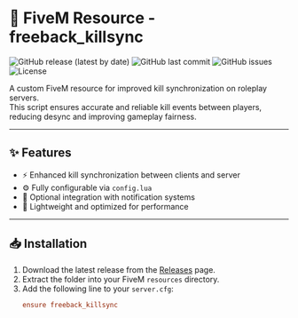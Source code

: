 
# 🚓 FiveM Resource - freeback_killsync

![GitHub release (latest by date)](https://img.shields.io/github/v/release/YourGitHubName/freeback_killsync)
![GitHub last commit](https://img.shields.io/github/last-commit/YourGitHubName/freeback_killsync)
![GitHub issues](https://img.shields.io/github/issues/YourGitHubName/freeback_killsync)
![License](https://img.shields.io/badge/license-Custom-blue)

A custom FiveM resource for improved kill synchronization on roleplay servers.  
This script ensures accurate and reliable kill events between players, reducing desync and improving gameplay fairness.

---

## ✨ Features
- ⚡ Enhanced kill synchronization between clients and server  
- ⚙️ Fully configurable via `config.lua`  
- 🔔 Optional integration with notification systems  
- 🎯 Lightweight and optimized for performance  

---

## 📥 Installation
1. Download the latest release from the [Releases](https://github.com/YourGitHubName/freeback_killsync/releases) page.  
2. Extract the folder into your FiveM `resources` directory.  
3. Add the following line to your `server.cfg`:
	```cfg
	ensure freeback_killsync
	```
